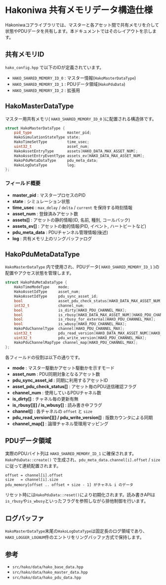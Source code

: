 # Hakoniwa 共有メモリデータ構造仕様

Hakoniwaコアライブラリでは、マスターと各アセット間で共有メモリを介して状態やPDUデータを共有します。本ドキュメントではそのレイアウトを示します。

## 共有メモリID

`hako_config.hpp` で以下のIDが定義されています。

- `HAKO_SHARED_MEMORY_ID_0` : マスター情報(`HakoMasterDataType`)
- `HAKO_SHARED_MEMORY_ID_1` : PDUデータ領域(`HakoPduData`)
- `HAKO_SHARED_MEMORY_ID_2` : 拡張用

## HakoMasterDataType

マスター用共有メモリ( `HAKO_SHARED_MEMORY_ID_0` )に配置される構造体です。

```cpp
struct HakoMasterDataType {
    pid_type                master_pid;
    HakoSimulationStateType state;
    HakoTimeSetType         time_usec;
    uint32_t                asset_num;
    HakoAssetEntryType      assets[HAKO_DATA_MAX_ASSET_NUM];
    HakoAssetEntryEventType assets_ev[HAKO_DATA_MAX_ASSET_NUM];
    HakoPduMetaDataType     pdu_meta_data;
    HakoLogDataType         log;
};
```

### フィールド概要

- **master_pid** : マスタープロセスのPID
- **state** : シミュレーション状態
- **time_usec** : `max_delay` / `delta` / `current` を保持する時刻情報
- **asset_num** : 登録済みアセット数
- **assets[]** : アセットの静的情報(ID, 名前, 種別, コールバック)
- **assets_ev[]** : アセットの動的情報(PID, イベント, ハートビートなど)
- **pdu_meta_data** : PDUチャンネル管理情報(後述)
- **log** : 共有メモリ上のリングバッファログ

## HakoPduMetaDataType

`HakoMasterDataType` 内で使用され、PDUデータ( `HAKO_SHARED_MEMORY_ID_1` )の配置やアクセス状態を管理します。

```cpp
struct HakoPduMetaDataType {
    HakoTimeModeType    mode;
    HakoAssetIdType     asset_num;
    HakoAssetIdType     pdu_sync_asset_id;
    bool                asset_pdu_check_status[HAKO_DATA_MAX_ASSET_NUM];
    int32_t             channel_num;
    bool                is_dirty[HAKO_PDU_CHANNEL_MAX];
    bool                is_rbusy[HAKO_DATA_MAX_ASSET_NUM][HAKO_PDU_CHANNEL_MAX];
    bool                is_rbusy_for_external[HAKO_PDU_CHANNEL_MAX];
    bool                is_wbusy[HAKO_PDU_CHANNEL_MAX];
    HakoPduChannelType  channel[HAKO_PDU_CHANNEL_MAX];
    uint32_t            pdu_read_version[HAKO_DATA_MAX_ASSET_NUM][HAKO_PDU_CHANNEL_MAX];
    uint32_t            pdu_write_version[HAKO_PDU_CHANNEL_MAX];
    HakoPduChannelMapType channel_map[HAKO_PDU_CHANNEL_MAX];
};
```

各フィールドの役割は以下の通りです。

- **mode** : マスター駆動かアセット駆動かを示すモード
- **asset_num** : PDU同期対象となるアセット数
- **pdu_sync_asset_id** : 同期に利用するアセットID
- **asset_pdu_check_status[]** : アセット毎のPDU送信確認フラグ
- **channel_num** : 使用しているPDUチャネル数
- **is_dirty[]** : チャネル毎の更新有無
- **is_rbusy[][] / is_wbusy[]** : 読み書き中フラグ
- **channel[]** : 各チャネルの `offset` と `size`
- **pdu_read_version[][] / pdu_write_version[]** : 版数カウンタによる同期
- **channel_map[]** : 論理チャネル管理用マッピング

## PDUデータ領域

実際のPDUバイト列は `HAKO_SHARED_MEMORY_ID_1` に確保されます。`HakoPduData::create()` で生成され、`pdu_meta_data.channel[i].offset` / `size` に従って連続配置されます。

```
offset = channel[i].offset
size   = channel[i].size
pdu_memory[offset .. offset + size - 1] がチャネル i のデータ
```

リセット時には`HakoPduData::reset()`により初期化されます。読み書きAPIは`is_rbusy`や`is_wbusy`といったフラグを参照しながら排他制御を行います。

## ログバッファ

`HakoMasterDataType`末尾の`HakoLogDataType`は固定長のログ領域であり、`HAKO_LOGGER_LOGNUM`件のエントリをリングバッファ方式で保持します。

## 参考

- `src/hako/data/hako_base_data.hpp`
- `src/hako/data/hako_master_data.hpp`
- `src/hako/data/hako_pdu_data.hpp`
